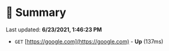 # 📖 Summary
Last updated: **6/23/2021, 1:46:23 PM**

- `GET` [https://google.com](https://google.com) - **Up** (137ms)
